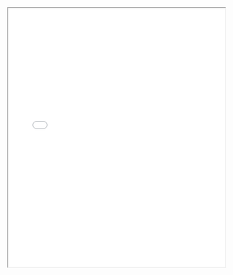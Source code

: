 <iframe src="../content/img/January Library Announcements for ChemE Faculty.pdf" width="100%" height="600px"></iframe>
